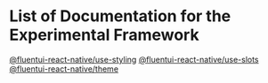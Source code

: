 # List of Documentation for the Experimental Framework
[@fluentui-react-native/use-styling](https://github.com/microsoft/fluentui-react-native/blob/master/packages/experimental/use-styling/README.md)
[@fluentui-react-native/use-slots](https://github.com/microsoft/fluentui-react-native/blob/master/packages/experimental/use-slots/README.md)
[@fluentui-react-native/theme](https://github.com/microsoft/fluentui-react-native/blob/master/packages/experimental/theme/README.md)
